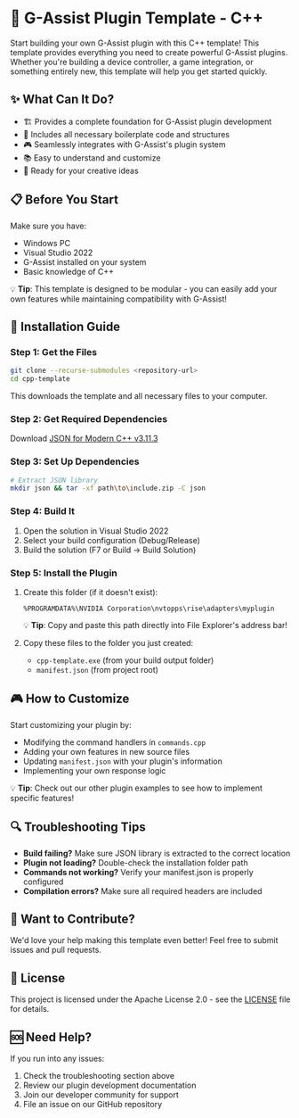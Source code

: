 # 🔧 G-Assist Plugin Template - C++

Start building your own G-Assist plugin with this C++ template! This template provides everything you need to create powerful G-Assist plugins. Whether you're building a device controller, a game integration, or something entirely new, this template will help you get started quickly.

## ✨ What Can It Do?
- 🏗️ Provides a complete foundation for G-Assist plugin development
- 🔌 Includes all necessary boilerplate code and structures
- 🎮 Seamlessly integrates with G-Assist's plugin system
- 📚 Easy to understand and customize
- 🚀 Ready for your creative ideas

## 📋 Before You Start
Make sure you have:
- Windows PC
- Visual Studio 2022
- G-Assist installed on your system
- Basic knowledge of C++

💡 **Tip**: This template is designed to be modular - you can easily add your own features while maintaining compatibility with G-Assist!

## 🚀 Installation Guide

### Step 1: Get the Files
```bash
git clone --recurse-submodules <repository-url>
cd cpp-template
```
This downloads the template and all necessary files to your computer.

### Step 2: Get Required Dependencies
Download [JSON for Modern C++ v3.11.3](https://github.com/nlohmann/json/releases/download/v3.11.3/include.zip)

### Step 3: Set Up Dependencies
```bash
# Extract JSON library
mkdir json && tar -xf path\to\include.zip -C json
```

### Step 4: Build It
1. Open the solution in Visual Studio 2022
2. Select your build configuration (Debug/Release)
3. Build the solution (F7 or Build → Build Solution)

### Step 5: Install the Plugin
1. Create this folder (if it doesn't exist):
   ```
   %PROGRAMDATA%\NVIDIA Corporation\nvtopps\rise\adapters\myplugin
   ```
   💡 **Tip**: Copy and paste this path directly into File Explorer's address bar!

2. Copy these files to the folder you just created:
   - `cpp-template.exe` (from your build output folder)
   - `manifest.json` (from project root)

## 🎮 How to Customize
Start customizing your plugin by:
- Modifying the command handlers in `commands.cpp`
- Adding your own features in new source files
- Updating `manifest.json` with your plugin's information
- Implementing your own response logic

💡 **Tip**: Check out our other plugin examples to see how to implement specific features!

## 🔍 Troubleshooting Tips
- **Build failing?** Make sure JSON library is extracted to the correct location
- **Plugin not loading?** Double-check the installation folder path
- **Commands not working?** Verify your manifest.json is properly configured
- **Compilation errors?** Make sure all required headers are included

## 👥 Want to Contribute?
We'd love your help making this template even better! Feel free to submit issues and pull requests.

## 📄 License
This project is licensed under the Apache License 2.0 - see the [LICENSE](LICENSE) file for details.

## 🆘 Need Help?
If you run into any issues:
1. Check the troubleshooting section above
2. Review our plugin development documentation
3. Join our developer community for support
4. File an issue on our GitHub repository
